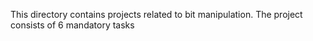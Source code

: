 This directory contains projects related to bit manipulation. The project consists of 6 mandatory tasks
